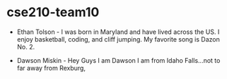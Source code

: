 # cse210-team10

- Ethan Tolson - 
I was born in Maryland and have lived across the US.  I enjoy basketball, coding, and cliff jumping. My favorite song is Dazon No. 2.

- Dawson Miskin -
Hey Guys I am Dawson I am from Idaho Falls...not to far away from Rexburg,
